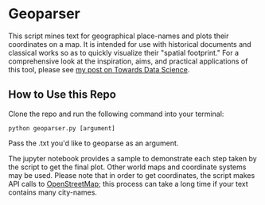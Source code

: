 # Geoparser

This script mines text for geographical place-names and plots their coordinates on a map. It is intended for use with historical documents and classical works so as to quickly visualize their "spatial footprint." For a comprehensive look at the inspiration, aims, and practical applications of this tool, please see [my post on Towards Data Science](https://towardsdatascience.com/geoparsing-with-python-c8f4c9f78940).

## How to Use this Repo

Clone the repo and run the following command into your terminal:

`python geoparser.py [argument]`

Pass the .txt you'd like to geoparse as an argument.

The jupyter notebook provides a sample to demonstrate each step taken by the script to get the final plot. Other world maps and coordinate systems may be used. Please note that in order to get coordinates, the script makes API calls to [OpenStreetMap](https://www.openstreetmap.org/); this process can take a long time if your text contains many city-names. 